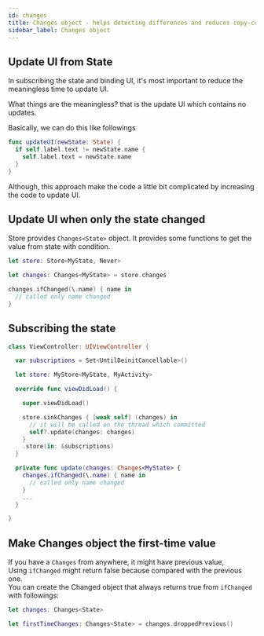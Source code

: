 ```yaml
---
id: changes
title: Changes object - helps detecting differences and reduces copy-cosuming
sidebar_label: Changes object
---
```


## Update UI from State

In subscribing the state and binding UI, it's most important to reduce the meaningless time to update UI.

What things are the meaningless? that is the update UI which contains no updates.

Basically, we can do this like followings

```swift
func updateUI(newState: State) {
  if self.label.text != newState.name {
    self.label.text = newState.name
  }
}
```

Although, this approach make the code a little bit complicated by increasing the code to update UI.

## Update UI when only the state changed

Store provides `Changes<State>` object.
It provides some functions to get the value from state with condition.

```swift
let store: Store<MyState, Never>

let changes: Changes<MyState> = store.changes

changes.ifChanged(\.name) { name in
  // called only name changed
}
```

## Subscribing the state

```swift
class ViewController: UIViewController {

  var subscriptions = Set<UntilDeinitCancellable>()

  let store: MyStore<MyState, MyActivity>

  override func viewDidLoad() {

    super.viewDidLoad()

    store.sinkChanges { [weak self] (changes) in
      // it will be called on the thread which committed
      self?.update(changes: changes)
    }
    .store(in: &subscriptions)
  }

  private func update(changes: Changes<MyState> {
    changes.ifChanged(\.name) { name in
      // called only name changed
    }
    ...
  }

}
```

## Make Changes object the first-time value

If you have a `Changes` from anywhere, it might have previous value,  
Using `ifChanged` might return false because compared with the previous one.  
You can create the Changed object that always returns true from `ifChanged` with followings:

```swift
let changes: Changes<State>

let firstTimeChanges: Changes<State> = changes.droppedPrevious()
```
